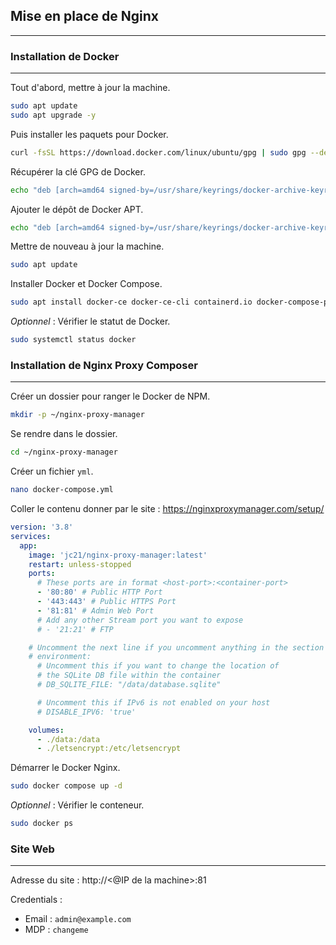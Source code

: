 ## Mise en place de Nginx
---
### Installation de Docker
---
Tout d'abord, mettre à jour la machine.
```bash
sudo apt update
sudo apt upgrade -y
```

Puis installer les paquets pour Docker.
```bash
curl -fsSL https://download.docker.com/linux/ubuntu/gpg | sudo gpg --dearmor -o /usr/share/keyrings/docker-archive-keyring.gpg
```

Récupérer la clé GPG de Docker.
```bash
echo "deb [arch=amd64 signed-by=/usr/share/keyrings/docker-archive-keyring.gpg] https://download.docker.com/linux/ubuntu $(lsb_release -cs) stable" | sudo tee /etc/apt/sources.list.d/docker.list > /dev/null
```

Ajouter le dépôt de Docker APT.
```bash
echo "deb [arch=amd64 signed-by=/usr/share/keyrings/docker-archive-keyring.gpg] https://download.docker.com/linux/ubuntu $(lsb_release -cs) stable" | sudo tee /etc/apt/sources.list.d/docker.list > /dev/null
```

Mettre de nouveau à jour la machine.
```bash
sudo apt update
```

Installer Docker et Docker Compose.
```bash
sudo apt install docker-ce docker-ce-cli containerd.io docker-compose-plugi
```

*Optionnel* : Vérifier le statut de Docker.
```bash
sudo systemctl status docker
```


### Installation de Nginx Proxy Composer
---
Créer un dossier pour ranger le Docker de NPM.
```bash
mkdir -p ~/nginx-proxy-manager
```

Se rendre dans le dossier.
```bash
cd ~/nginx-proxy-manager
```

Créer un fichier `yml`.
```bash
nano docker-compose.yml
```

Coller le contenu donner par le site : https://nginxproxymanager.com/setup/
```yml
version: '3.8'
services:
  app:
    image: 'jc21/nginx-proxy-manager:latest'
    restart: unless-stopped
    ports:
      # These ports are in format <host-port>:<container-port>
      - '80:80' # Public HTTP Port
      - '443:443' # Public HTTPS Port
      - '81:81' # Admin Web Port
      # Add any other Stream port you want to expose
      # - '21:21' # FTP

    # Uncomment the next line if you uncomment anything in the section
    # environment:
      # Uncomment this if you want to change the location of
      # the SQLite DB file within the container
      # DB_SQLITE_FILE: "/data/database.sqlite"

      # Uncomment this if IPv6 is not enabled on your host
      # DISABLE_IPV6: 'true'

    volumes:
      - ./data:/data
      - ./letsencrypt:/etc/letsencrypt
```

Démarrer le Docker Nginx.
```bash
sudo docker compose up -d
```

*Optionnel* : Vérifier le conteneur.
```bash
sudo docker ps
```

### Site Web
---
Adresse du site :
http://<@IP de la machine>:81

Credentials :
- Email : `admin@example.com`
- MDP : `changeme`